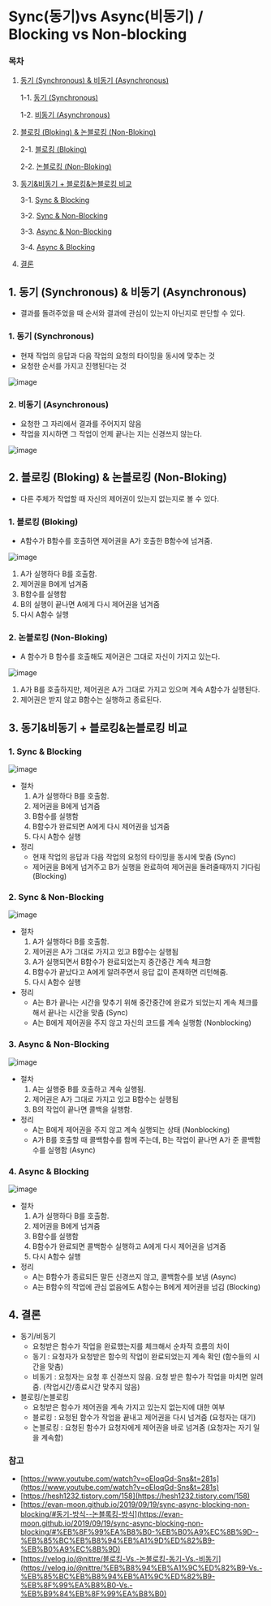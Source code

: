 # Sync(동기)vs Async(비동기) / Blocking vs Non-blocking

### 목차

1. [동기 (Synchronous) & 비동기 (Asynchronous)](#1-동기-synchronous--비동기-asynchronous)
    
    1-1. [동기 (Synchronous)](#1-동기-synchronous)
    
    1-2. [비동기 (Asynchronous)](#2-비동기-asynchronous)
    
2. [블로킹 (Bloking) & 논블로킹 (Non-Bloking)](#2-블로킹-bloking--논블로킹-non-bloking)
    
    2-1. [블로킹 (Bloking)](#1-블로킹-bloking)
    
    2-2. [논블로킹 (Non-Bloking)](#2-논블로킹-non-bloking)
    
3. [동기&비동기 + 블로킹&논블로킹 비교](#3-동기비동기--블로킹논블로킹-비교)
    
    3-1. [Sync & Blocking](#1-sync--blocking)
    
    3-2. [Sync & Non-Blocking](#2-sync--non-blocking)
    
    3-3. [Async & Non-Blocking](#3-async--non-blocking)

    3-4. [Async & Blocking](#4-async--blocking)
    
4. [결론](#4-결론)

## 1. 동기 (Synchronous) & 비동기 (Asynchronous)

- 결과를 돌려주었을 때 순서와 결과에 관심이 있는지 아닌지로 판단할 수 있다.

### 1. 동기 (Synchronous)

- 현재 작업의 응답과 다음 작업의 요청의 타이밍을 동시에 맞추는 것
- 요청한 순서를 가지고 진행된다는 것

![image](https://user-images.githubusercontent.com/59176149/227540930-f6b1ab44-9b8c-464f-917d-1b0699e9c5de.png)

### 2. 비동기 (Asynchronous)

- 요청한 그 자리에서 결과를 주어지지 않음
- 작업을 지시하면 그 작업이 언제 끝나는 지는 신경쓰지 않는다.

![image](https://user-images.githubusercontent.com/59176149/227541004-774e41a0-8654-4da2-b82a-45a8d6930707.png)

## 2. 블로킹 (Bloking) & 논블로킹 (Non-Bloking)

- 다른 주체가 작업할 때 자신의 제어권이 있는지 없는지로 볼 수 있다.

### 1. 블로킹 (Bloking)

- A함수가 B함수를 호출하면 제어권을 A가 호출한 B함수에 넘겨줌.

![image](https://user-images.githubusercontent.com/59176149/227541160-7d274d51-7573-4c1b-a0bb-cca54dae5bf4.png)

1. A가 실행하다 B를 호출함.
2. 제어권을 B에게 넘겨줌
3. B함수를 실행함
4. B의 실행이 끝나면 A에게 다시 제어권을 넘겨줌
5. 다시 A함수 실행

### 2. 논블로킹 (Non-Bloking)

- A 함수가 B 함수를 호출해도 제어권은 그대로 자신이 가지고 있는다.

![image](https://user-images.githubusercontent.com/59176149/227541236-9ca2c4da-6a81-442d-9e30-44c9141b9232.png)

1. A가 B를 호출하지만, 제어권은 A가 그대로 가지고 있으며 계속 A함수가 실행된다.
2. 제어권은 받지 않고 B함수는 실행하고 종료된다.

## 3. ****동기&비동기 + 블로킹&논블로킹 비교****

### 1. Sync & Blocking

![image](https://user-images.githubusercontent.com/59176149/227541402-2d8e74d9-73a9-4c70-86e4-64b9fe06e9ed.png)

- 절차
    1. A가 실행하다 B를 호출함.
    2. 제어권을 B에게 넘겨줌
    3. B함수를 실행함
    4. B함수가 완료되면 A에게 다시 제어권을 넘겨줌
    5. 다시 A함수 실행
- 정리
    - 현재 작업의 응답과 다음 작업의 요청의 타이밍을 동시에 맞춤 (Sync)
    - 제어권을 B에게 넘겨주고 B가 실행을 완료하여 제어권을 돌려줄때까지 기다림 (Blocking)

### 2. Sync & Non-Blocking

![image](https://user-images.githubusercontent.com/59176149/227541455-624440b9-4763-415a-970e-473927c67ba6.png)

- 절차
    1. A가 실행하다 B를 호출함.
    2. 제어권은 A가 그대로 가지고 있고 B함수는 실행됨
    3. A가 실행되면서 B함수가 완료되었는지 중간중간 계속 체크함
    4. B함수가 끝났다고 A에게 알려주면서 응답 값이 존재하면 리턴해줌.
    5. 다시 A함수 실행
- 정리
    - A는 B가 끝나는 시간을 맞추기 위해 중간중간에 완료가 되었는지 계속 체크를 해서 끝나는 시간을 맞춤 (Sync)
    - A는 B에게 제어권을 주지 않고 자신의 코드를 계속 실행함 (Nonblocking)

### 3. Async & Non-Blocking

![image](https://user-images.githubusercontent.com/59176149/227541495-2ba6ba3f-ea46-4af2-b3a0-455570c2b188.png)

- 절차
    1. A는 실행중 B를 호출하고 계속 실행됨.
    2. 제어권은 A가 그대로 가지고 있고 B함수는 실행됨
    3. B의 작업이 끝나면 콜백을 실행함.
- 정리
    - A는 B에게 제어권을 주지 않고 계속 실행되는 상태 (Nonblocking)
    - A가 B를 호출할 때 콜백함수를 함께 주는데, B는 작업이 끝나면 A가 준 콜백함수를 실행함 (Async)

### 4. Async & Blocking

![image](https://user-images.githubusercontent.com/59176149/227541546-53869794-b1c7-4e05-b97d-563352c87bd3.png)

- 절차
    1. A가 실행하다 B를 호출함.
    2. 제어권을 B에게 넘겨줌
    3. B함수를 실행함
    4. B함수가 완료되면 콜백함수 실행하고 A에게 다시 제어권을 넘겨줌
    5. 다시 A함수 실행
- 정리
    - A는 B함수가 종료되든 말든 신경쓰지 않고, 콜백함수를 보냄 (Async)
    - A는 B함수의 작업에 관심 없음에도 A함수는 B에게 제어권을 넘김 (Blocking)

## 4. 결론

- 동기/비동기
    - 요청받은 함수가 작업을 완료했는지를 체크해서 순차적 흐름의 차이
    - 동기 : 요청자가 요청받은 함수의 작업이 완료되었는지 계속 확인 (함수들의 시간을 맞춤)
    - 비동기 : 요청자는 요청 후 신경쓰지 않음. 요청 받은 함수가 작업을 마치면 알려줌. (작업시간/종료시간 맞추지 않음)
- 블로킹/논블로킹
    - 요청받은 함수가 제어권을 계속 가지고 있는지 없는지에 대한 여부
    - 블로킹 : 요청된 함수가 작업을 끝내고 제어권을 다시 넘겨줌 (요청자는 대기)
    - 논블로킹 : 요청된 함수가 요청자에게 제어권을 바로 넘겨줌 (요청자는 자기 일을 계속함)

### 참고

- [https://www.youtube.com/watch?v=oEIoqGd-Sns&t=281s](https://www.youtube.com/watch?v=oEIoqGd-Sns&t=281s)
- [https://hesh1232.tistory.com/158](https://hesh1232.tistory.com/158)
- [https://evan-moon.github.io/2019/09/19/sync-async-blocking-non-blocking/#동기-방식--논블록킹-방식](https://evan-moon.github.io/2019/09/19/sync-async-blocking-non-blocking/#%EB%8F%99%EA%B8%B0-%EB%B0%A9%EC%8B%9D--%EB%85%BC%EB%B8%94%EB%A1%9D%ED%82%B9-%EB%B0%A9%EC%8B%9D)
- [https://velog.io/@nittre/블로킹-Vs.-논블로킹-동기-Vs.-비동기](https://velog.io/@nittre/%EB%B8%94%EB%A1%9C%ED%82%B9-Vs.-%EB%85%BC%EB%B8%94%EB%A1%9C%ED%82%B9-%EB%8F%99%EA%B8%B0-Vs.-%EB%B9%84%EB%8F%99%EA%B8%B0)
